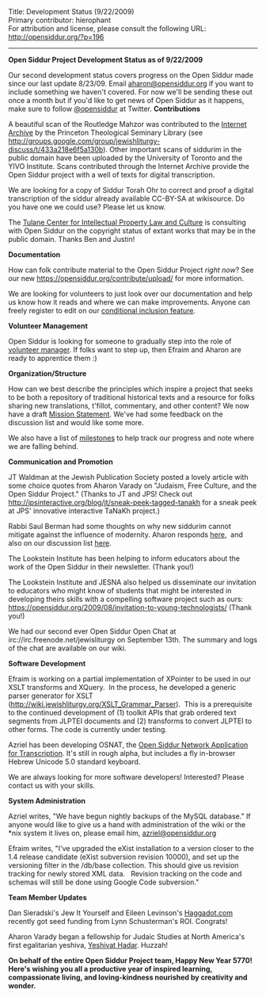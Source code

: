 <html>
<head></head>
<body>
Title: Development Status (9/22/2009)<br />
Primary contributor: hierophant<br />
For attribution and license, please consult the following URL: <a href="http://opensiddur.org/?p=196">http://opensiddur.org/?p=196</a>
<p />
<hr />

<strong>Open Siddur Project Development Status as of 9/22/2009</strong>

Our  second development status covers progress on the Open Siddur made since  our last update 8/23/09. Email <a href="mailto:aharon@opensiddur.org">aharon@opensiddur.org</a> if you  want to include something we haven't covered. For now we'll be  sending these out once a month but if  you'd like to get news of Open Siddur as it happens, make sure to  follow <a href="http://twitter.com/opensiddur">@opensiddur</a> at Twitter.
<strong>Contributions</strong>

A beautiful scan of the Routledge Mahzor was contributed to the <a href="https://archive.org">Internet Archive</a> by the  Princeton Theological Seminary Library (see <a href="http://groups.google.com/group/jewishliturgy-discuss/t/433a218e6f5a130b">http://groups.google.com/group/jewishliturgy-discuss/t/433a218e6f5a130b</a>).  Other important scans of siddurim in the public domain have been uploaded by the University  of Toronto and the YIVO Institute. Scans contributed through the  Internet Archive provide the Open Siddur project with a well of texts  for digital transcription.

We are looking for a copy of Siddur Torah Ohr to correct and proof a  digital transcription of the siddur already available CC-BY-SA at  wikisource. Do you have one we could use? Please let us know.

The <a href="http://www.law.tulane.edu/tlscenters/iplc/"> Tulane Center for Intellectual Property Law and Culture</a> is consulting  with Open Siddur on the copyright status of extant works that may be in  the public domain. Thanks Ben and Justin!

<strong>Documentation</strong>

How can folk contribute material to  the Open Siddur Project <em>right now</em>? See our new <a href="https://opensiddur.org/contribute/upload/">https://opensiddur.org/contribute/upload/</a> for more information.

We are looking for volunteers to just look over our documentation  and help us know how it reads and where we can make improvements. Anyone  can freely register to edit on our <a href="http://web.archive.org/web/20100507124255/http://wiki.jewishliturgy.org:80/Conditionals">conditional  inclusion feature</a>.

<div id=":1ru">

<strong>Volunteer Management</strong>

Open Siddur is looking for  someone to gradually step into the role of <a href="http://groups.google.com/group/jewishliturgy-discuss/t/8fd0ce2299825b1b">volunteer manager</a>. If folks want to step up, then Efraim and Aharon are ready to apprentice  them :)

<strong>Organization/Structure</strong>

How can we best  describe the principles which inspire a project that seeks to be both a  repository of traditional historical texts and a resource for folks  sharing new translations, t'fillot, commentary, and other content? We  now have a draft <a href="https://opensiddur.org/development/mission/">Mission Statement</a>.  We've had some feedback  on the discussion list and would like some more.

We also have a  list of <a href="https://github.com/opensiddur/opensiddur/issues?q=is%3Aopen+is%3Aissue+milestone%3A%22Server+v1.0%22">milestones</a> to  help track our progress and note where we are falling behind.

<strong>Communication and Promotion</strong>

JT Waldman at the  Jewish Publication Society posted a lovely article with some choice  quotes from Aharon Varady on "Judaism, Free Culture, and the Open Siddur  Project." (Thanks to JT and JPS! Check out http://jpsinteractive.org/blog/jt/sneak-peek-tagged-tanakh for a sneak peek at JPS' innovative interactive TaNaKh project.)

Rabbi Saul Berman had some thoughts on why new siddurim cannot  mitigate against the influence of modernity. Aharon responds <a href="https://opensiddur.org/2009/09/spiritual-alienation-and-the-siddur/">here</a>,  and also on our discussion list <a href="http://groups.google.com/group/jewishliturgy-discuss/msg/939de5bf7e7ba48c">here</a>.

The Lookstein Institute has been helping to inform educators about  the work of the Open Siddur in their newsletter.  (Thank you!)

The Lookstein Institute and JESNA also helped us disseminate our  invitation to educators who might know of students that might be  interested in developing theirs skills with a compelling software  project such as ours: <a href="../2009/08/invitation-to-young-technologists/">https://opensiddur.org/2009/08/invitation-to-young-technologists/</a> (Thank you!)

We had our second ever Open Siddur Open Chat at irc://irc.freenode.net/jewisliturgy on September 13th. The summary and logs of the chat are available on our wiki.

<strong>Software Development</strong>

Efraim is working on a  partial implementation of XPointer to be used in our XSLT transforms and  XQuery.  In the process, he developed a generic parser generator for  XSLT (<a href="http://web.archive.org/web/20111014021609/http://wiki.jewishliturgy.org:80/XSLT_Grammar_Parser">http://wiki.jewishliturgy.org/XSLT_Grammar_Parser</a>).   This is a prerequisite to the continued development of (1) toolkit  APIs that grab ordered text segments from JLPTEI documents and (2)  transforms to convert JLPTEI to other forms. The code is currently under  testing.

Azriel has been developing OSNAT, the <a href="http://groups.google.com/group/jewishliturgy-discuss/browse_thread/thread/0ece3140bcf90f6b#">Open Siddur Network  Application for Transcription</a>.  It's still in rough alpha, but includes a fly in-browser Hebrew Unicode  5.0 standard keyboard.

We are always looking for more software developers! Interested?  Please contact us with your skills.

<strong>System Administration</strong>

Azriel  writes, "We have begun nightly backups of the MySQL database." If  anyone would like to give us a hand with administration of the wiki or  the *nix system it lives on, please email him, <a href="mailto:azriel@opensiddur.org">azriel@opensiddur.org</a>

Efraim writes, "I've upgraded the eXist installation to a version  closer to the 1.4 release candidate (eXist subversion revision 10000),  and set up the versioning filter in the /db/base collection. This should  give us revision tracking for newly stored XML data.   Revision  tracking on the code and schemas will still be done using Google Code  subversion."

<strong>Team Member Updates</strong>

Dan Sieradski's Jew It  Yourself and Eileen Levinson's <a href="http://haggadot.com/">Haggadot.com</a> recently got seed funding from Lynn Schusterman's ROI. Congrats!

Aharon Varady began a fellowship for Judaic Studies at North  America's first egalitarian yeshiva, <a href="http://www.mechonhadar.org/yeshivat-hadar1">Yeshivat Hadar</a>.  Huzzah!

<strong>On behalf of the entire Open Siddur Project team, Happy New Year  5770! Here's wishing you all a productive year of inspired learning,  compassionate living, and loving-kindness nourished by creativity and  wonder.</strong></div>
</body>
</html>